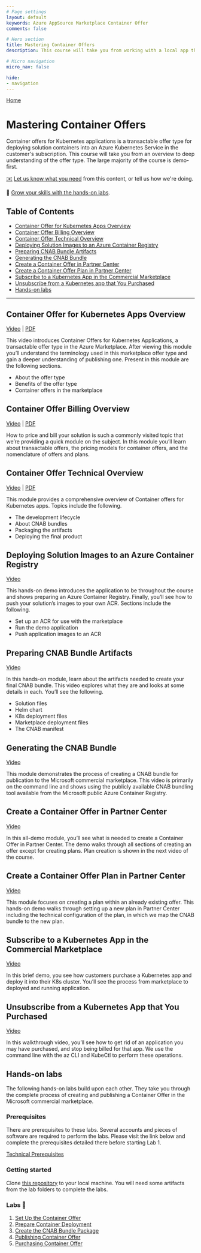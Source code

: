 ```yaml
---
# Page settings
layout: default
keywords: Azure AppSource Marketplace Container Offer
comments: false

# Hero section
title: Mastering Container Offers
description: This course will take you from working with a local app through publishing a Container Offer to the Microsoft commercial marketplace.

# Micro navigation
micro_nav: false

hide:
- navigation
---
```


[Home](../index.md)

# Mastering Container Offers

Container offers for Kubernetes applications is a transactable offer type for deploying solution containers into an Azure Kubernetes Service in the customer's subscription. This course will take you from an overview to deep understanding of the offer type. The large majority of the course is demo-first.

[✉️](https://forms.office.com/r/0gCrzhSMkw) [Let us know what you need](https://forms.office.com/r/0gCrzhSMkw) from this content, or tell us how we're doing.

🧪 [Grow your skills with the hands-on labs](#hands-on-labs).

## Table of Contents

<!-- no toc -->
- [Container Offer for Kubernetes Apps Overview](#container-offer-for-kubernetes-apps-overview)
- [Container Offer Billing Overview](#container-offer-billing-overview)
- [Container Offer Technical Overview](#container-offer-technical-overview)
- [Deploying Solution Images to an Azure Container Registry](#deploying-solution-images-to-an-azure-container-registry)
- [Preparing CNAB Bundle Artifacts](#preparing-cnab-bundle-artifacts)
- [Generating the CNAB Bundle](#generating-the-cnab-bundle)
- [Create a Container Offer in Partner Center](#create-a-container-offer-in-partner-center)
- [Create a Container Offer Plan in Partner Center](#create-a-container-offer-plan-in-partner-center)
- [Subscribe to a Kubernetes App in the Commercial Marketplace](#subscribe-to-a-kubernetes-app-in-the-commercial-marketplace)
- [Unsubscribe from a Kubernetes app that You Purchased](#unsubscribe-from-a-kubernetes-app-that-you-purchased)
- [Hands-on labs](#hands-on-labs)

---

## Container Offer for Kubernetes Apps Overview

<a href="https://go.microsoft.com/fwlink/?linkid=2212264" target="_blank">Video</a> | [PDF](./pdfs/01.1-overview.pdf)

This video introduces Container Offers for Kubernetes Applications, a transactable offer type in the Azure Marketplace. After viewing this module you’ll understand the terminology used in this marketplace offer type and gain a deeper understanding of publishing one. Present in this module are the following sections.

- About the offer type
- Benefits of the offer type
- Container offers in the marketplace

## Container Offer Billing Overview

<a href="https://go.microsoft.com/fwlink/?linkid=2212265" target="_blank">Video</a> | [PDF](./pdfs/01.2-billing-overview.pdf)

How to price and bill your solution is such a commonly visited topic that we’re providing a quick module on the subject. In this module you’ll learn about transactable offers, the pricing models for container offers, and the nomenclature of offers and plans.

## Container Offer Technical Overview

<a href="https://go.microsoft.com/fwlink/?linkid=2212638" target="_blank">Video</a> | [PDF](./pdfs/02.1-technical-overview.pdf)

This module provides a comprehensive overview of Container offers for Kubernetes apps. Topics include the following.

- The development lifecycle
- About CNAB bundles
- Packaging the artifacts
- Deploying the final product

## Deploying Solution Images to an Azure Container Registry

<a href="https://go.microsoft.com/fwlink/?linkid=2212158" target="_blank">Video</a>

This hands-on demo introduces the application to be throughout the course and shows preparing an Azure Container Registry. Finally, you’ll see how to push your solution’s images to your own ACR. Sections include the following.

- Set up an ACR for use with the marketplace
- Run the demo application
- Push application images to an ACR

## Preparing CNAB Bundle Artifacts

<a href="https://go.microsoft.com/fwlink/?linkid=2212266" target="_blank">Video</a>

In this hands-on module, learn about the artifacts needed to create your final CNAB bundle. This video explores what they are and looks at some details in each. You’ll see the following.

- Solution files
- Helm chart
- K8s deployment files
- Marketplace deployment files
- The CNAB manifest

## Generating the CNAB Bundle

<a href="https://go.microsoft.com/fwlink/?linkid=2212639" target="_blank">Video</a>

This module demonstrates the process of creating a CNAB bundle for publication to the Microsoft commercial marketplace. This video is primarily on the command line and shows using the publicly available CNAB bundling tool available from the Microsoft public Azure Container Registry.

## Create a Container Offer in Partner Center

<a href="https://go.microsoft.com/fwlink/?linkid=2212160" target="_blank">Video</a>

In this all-demo module, you’ll see what is needed to create a Container Offer in Partner Center. The demo walks through all sections of creating an offer except for creating plans. Plan creation is shown in the next video of the course.

## Create a Container Offer Plan in Partner Center

<a href="https://go.microsoft.com/fwlink/?linkid=2212159" target="_blank">Video</a>

This module focuses on creating a plan within an already existing offer. This hands-on demo walks through setting up a new plan in Partner Center including the technical configuration of the plan, in which we map the CNAB bundle to the new plan.

## Subscribe to a Kubernetes App in the Commercial Marketplace

<a href="https://go.microsoft.com/fwlink/?linkid=2212161" target="_blank">Video</a>

In this brief demo, you see how customers purchase a Kubernetes app and deploy it into their K8s cluster. You’ll see the process from marketplace to deployed and running application.

## Unsubscribe from a Kubernetes App that You Purchased

<a href="https://go.microsoft.com/fwlink/?linkid=2212267" target="_blank">Video</a>

In this walkthrough video, you’ll see how to get rid of an application you may have purchased, and stop being billed for that app. We use the command line with the az CLI and KubeCtl to perform these operations.

## Hands-on labs

The following hands-on labs build upon each other. They take you through the complete process of creating and publishing a Container Offer in the Microsoft commercial marketplace.

### Prerequisites

There are prerequisites to these labs. Several accounts and pieces of software are required to perform the labs. Please visit the link below and complete the prerequisites detailed there before starting Lab 1.

[Technical Prerequisites](./Labs/prerequisites/index.md)

### Getting started

Clone [this repository](https://github.com/microsoft/Mastering-the-Marketplace) to your local machine. You will need some artifacts from the lab folders to complete the labs.

### Labs 🧪

1. [Set Up the Container Offer](./Labs/lab1-create-container-offer-setup/index.md)
2. [Prepare Container Deployment](./Labs/lab2-prepare-container-deployment/index.md)
3. [Create the CNAB Bundle Package](Labs/lab3-create-cnab-bundle-package/index.md)
4. [Publishing Container Offer](./Labs/lab4-publishing-container-offer/index.md)
5. [Purchasing Container Offer](Labs/lab5-purchasing-container-offer/index.md)
